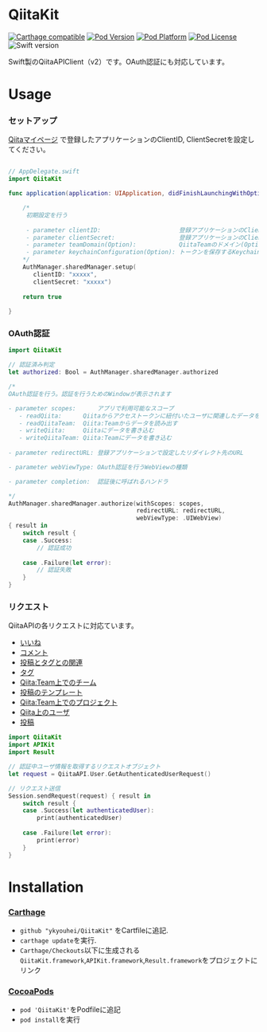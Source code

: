 # QiitaKit

[![Carthage compatible](https://img.shields.io/badge/Carthage-compatible-4BC51D.svg?style=flat)](https://github.com/Carthage/Carthage)
[![Pod Version](http://img.shields.io/cocoapods/v/QiitaKit.svg?style=flat)](http://cocoadocs.org/docsets/QiitaKit/)
[![Pod Platform](http://img.shields.io/cocoapods/p/QiitaKit.svg?style=flat)](http://cocoadocs.org/docsets/QiitaKit/)
[![Pod License](http://img.shields.io/cocoapods/l/QiitaKit.svg?style=flat)](https://github.com/ykyohei/QiitaKit/blob/master/LICENSE)
![Swift version](https://img.shields.io/badge/swift-3.0-orange.svg)

Swift製のQiitaAPIClient（v2）です。OAuth認証にも対応しています。


# Usage

### セットアップ

[Qiitaマイページ](https://qiita.com/settings/applications) で登録したアプリケーションのClientID, ClientSecretを設定してください。

```Swift

// AppDelegate.swift
import QiitaKit

func application(application: UIApplication, didFinishLaunchingWithOptions launchOptions: [NSObject: AnyObject]?) -> Bool {

    /*
     初期設定を行う
     
     - parameter clientID:                      登録アプリケーションのClientID
     - parameter clientSecret:                  登録アプリケーションのClientSecret
     - parameter teamDomain(Option):            QiitaTeamのドメイン(Optional)
     - parameter keychainConfiguration(Option): トークンを保存するKeychainの設定
    */
    AuthManager.sharedManager.setup(
       clientID: "xxxxx",
       clientSecret: "xxxxx")
       
    return true
    
}

```

### OAuth認証

```Swift
import QiitaKit

// 認証済み判定
let authorized: Bool = AuthManager.sharedManager.authorized

/*
OAuth認証を行う。認証を行うためのWindowが表示されます

- parameter scopes:      アプリで利用可能なスコープ
   - readQiita:      Qiitaからアクセストークンに紐付いたユーザに関連したデータを読み出す
   - readQiitaTeam:  Qiita:Teamからデータを読み出す
   - writeQiita:     Qiitaにデータを書き込む
   - writeQiitaTeam: Qiita:Teamにデータを書き込む
    
- parameter redirectURL: 登録アプリケーションで設定したリダイレクト先のURL

- parameter webViewType: OAuth認証を行うWebViewの種類

- parameter completion:  認証後に呼ばれるハンドラ

*/
AuthManager.sharedManager.authorize(withScopes: scopes,
                                    redirectURL: redirectURL,
                                    webViewType: .UIWebView)
{ result in
    switch result {
    case .Success:
        // 認証成功
        
    case .Failure(let error):
        // 認証失敗
    }
}

```

### リクエスト

QiitaAPIの各リクエストに対応ています。
* [いいね](./QiitaKit/Classes/Requests/Like)
* [コメント](./QiitaKit/Classes/Requests/Comment)
* [投稿とタグとの関連](./QiitaKit/Classes/Requests/Tagging)
* [タグ](./QiitaKit/Classes/Requests/Tag)
* [Qiita:Team上でのチーム](./QiitaKit/Classes/Requests/Team)
* [投稿のテンプレート](./QiitaKit/Classes/Requests/Template)
* [Qiita:Team上でのプロジェクト](./QiitaKit/Classes/Requests/Project)
* [Qiita上のユーザ](./QiitaKit/Classes/Requests/User)
* [投稿](./QiitaKit/Classes/Requests/Item)

```Swift
import QiitaKit
import APIKit
import Result

// 認証中ユーザ情報を取得するリクエストオブジェクト
let request = QiitaAPI.User.GetAuthenticatedUserRequest()

// リクエスト送信
Session.sendRequest(request) { result in
    switch result {
    case .Success(let authenticatedUser):
        print(authenticatedUser)
        
    case .Failure(let error):
        print(error)
    }
}

```

# Installation

### [Carthage](https://github.com/Carthage/Carthage)

- `github "ykyouhei/QiitaKit"` をCartfileに追記.
- `carthage update`を実行.
- `Carthage/Checkouts`以下に生成される`QiitaKit.framework`,`APIKit.framework`,`Result.framework`をプロジェクトにリンク

### [CocoaPods](https://github.com/cocoapods/cocoapods)

- `pod 'QiitaKit'`をPodfileに追記
- `pod install`を実行

